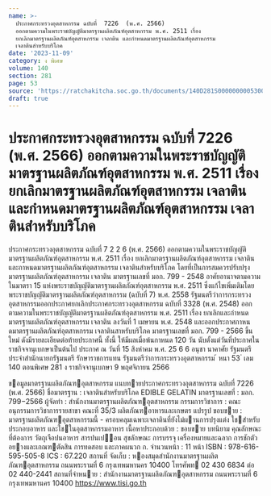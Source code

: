 ```yaml
---
name: >-
  ประกาศกระทรวงอุตสาหกรรม ฉบับที่  7226  (พ.ศ. 2566)
  ออกตามความในพระราชบัญญัติมาตรฐานผลิตภัณฑ์อุตสาหกรรม พ.ศ. 2511 เรื่อง
  ยกเลิกมาตรฐานผลิตภัณฑ์อุตสาหกรรม เจลาติน และกำหนดมาตรฐานผลิตภัณฑ์อุตสาหกรรม
  เจลาตินสำหรับบริโภค
date: '2023-11-09'
category: ง พิเศษ
volume: 140
section: 281
page: 53
source: 'https://ratchakitcha.soc.go.th/documents/140D281S0000000005300.pdf'
draft: true
---
```


# ประกาศกระทรวงอุตสาหกรรม ฉบับที่  7226  (พ.ศ. 2566) ออกตามความในพระราชบัญญัติมาตรฐานผลิตภัณฑ์อุตสาหกรรม พ.ศ. 2511 เรื่อง ยกเลิกมาตรฐานผลิตภัณฑ์อุตสาหกรรม เจลาติน และกำหนดมาตรฐานผลิตภัณฑ์อุตสาหกรรม เจลาตินสำหรับบริโภค

ประกาศกระทรวงอุตสาหกรรม ฉบับที่ 7 2 2 6 (พ.ศ. 2566) ออกตามความในพระราชบัญญัติมาตรฐานผลิตภัณฑ์อุตสาหกรรม พ.ศ. 2511 เรื่อง ยกเลิกมาตรฐานผลิตภัณฑ์อุตสาหกรรม เจลาติน และกาหนดมาตรฐานผลิตภัณฑ์อุตสาหกรรม เจลาตินสำหรับบริโภค โดยที่เป็นการสมควรปรับปรุงมาตรฐานผลิตภัณฑ์อุตสาหกรรม เจลาติน มาตรฐานเลขที่ มอก. 799 - 2548 อาศัยอานาจตามความในมาตรา 15 แห่งพระราชบัญญัติมาตรฐานผลิตภัณฑ์อุตสาหกรรม พ.ศ. 2511 ซึ่งแก้ไขเพิ่มเติมโดยพระราชบัญญัติมาตรฐานผลิตภัณฑ์อุตสาหกรรม (ฉบับที่ 7) พ.ศ. 2558 รัฐมนตรีว่าการกระทรวงอุตสาหกรรมออกประกาศยกเลิกประกาศกระทรวงอุตสาหกรรม ฉบับที่ 3328 (พ.ศ. 2548) ออกตามความในพระราชบัญญัติมาตรฐานผลิตภัณฑ์อุตสาหกรรม พ.ศ. 2511 เรื่อง ยกเลิกและกำหนดมาตรฐานผลิตภัณฑ์อุตสาหกรรม เจลาติน ลงวันที่ 1 เมษายน พ.ศ. 2548 และออกประกาศกาหนดมาตรฐานผลิตภัณฑ์อุตสาหกรรม เจลาตินสาหรับบริโภค มาตรฐานเลขที่ มอก. 799 - 2566 ขึ้นใหม่ ดังมีรายละเอียดต่อท้ายประกาศนี้ ทั้งนี้ ให้มีผลเมื่อพ้นกาหนด 120 วัน นับตั้งแต่วันที่ประกาศในราชกิจจานุเบกษาเป็นต้นไป ประกาศ ณ วันที่ 15 สิงหำคม พ.ศ. 25 6 6 อนุชา นาคาศัย รัฐมนตรีประจำสำนักนายกรัฐมนตรี รักษาราชการแทน รัฐมนตรีว่าการกระทรวงอุตสาหกรรม ้ หนา 53 ่ เลม 140 ตอนพิเศษ 281 ง ราชกิจจานุเบกษา 9 พฤศจิกายน 2566

ขอมูลมาตรฐานผลิตภัณฑอุตสาหกรรม แนบทายประกาศกระทรวงอุตสาหกรรม ฉบับที่ 7226 (พ.ศ. 2566) ชื่อมาตรฐาน : เจลาตินสําหรับบริโภค EDIBLE GELATIN มาตรฐานเลขที่ : มอก. 799−2566 ผู้จัดทํา : สํานักงานมาตรฐานผลิตภัณฑอุตสาหกรรม กรรมการวิชาการ : คณะอนุกรรมการวิชาการรายสาขา คณะที่ 35/3 ผลิตภัณฑอาหารและเกษตร แปรรูป ขอบขาย : มาตรฐานผลิตภัณฑอุตสาหกรรมนี้ - ครอบคลุมเฉพาะเจลาตินที่ยังไม่ผานการปรุงแต่ง ใชสําหรับประกอบอาหาร และใชในอุตสาหกรรมอาหาร เนื้อหาประกอบด้วย : ขอบขาย บทนิยาม คุณลักษณะที่ต้องการ วัตถุเจือปนอาหาร สารปนเปอน สุขลักษณะ การบรรจุ เครื่องหมายและฉลาก การชักตัวอยางและเกณฑตัดสิน การทดสอบ และภาคผนวก ก. จํานวนหน้า : 11 หน้า ISBN : 978-616-595-505-8 ICS : 67.220 สถานที่ จัดเก็บ : หองสมุดสํานักงานมาตรฐานผลิตภัณฑอุตสาหกรรม ถนนพระรามที่ 6 กรุงเทพมหานคร 10400 โทรศัพท 02 430 6834 ต่อ 02 440-2441 สถานที่จําหนาย : สํานักงานมาตรฐานผลิตภัณฑอุตสาหกรรม ถนนพระรามที่ 6 กรุงเทพมหานคร 10400 https://www.tisi.go.th
